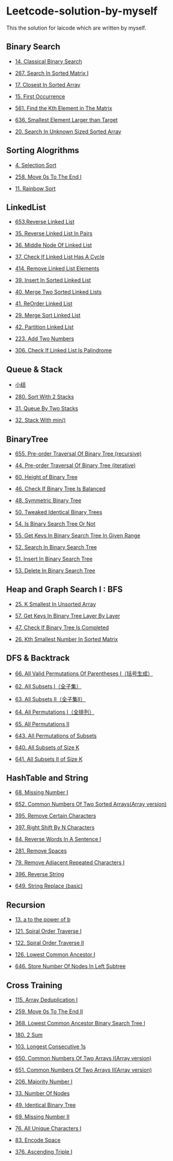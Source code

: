 Leetcode-solution-by-myself
==
This the solution for laicode which are written by myself.

Binary Search
--

* [14. Classical Binary Search](https://github.com/yzyolala/leetcode-solution-by-myself/blob/main/14.%20Classical%20Binary%20Search.md)

* [267. Search In Sorted Matrix I](https://github.com/yzyolala/leetcode-solution-by-myself/blob/main/267.%20Search%20In%20Sorted%20Matrix%20I.md)

* [17. Closest In Sorted Array](https://github.com/yzyolala/leetcode-solution-by-myself/blob/main/17.%20Closest%20In%20Sorted%20Array.md)

* [15. First Occurrence](https://github.com/yzyolala/leetcode-solution-by-myself/blob/main/15.%20First%20Occurrence.md)

* [561. Find the Kth Element in The Matrix](https://github.com/yzyolala/leetcode-solution-by-myself/blob/main/561.%20Find%20the%20Kth%20Element%20in%20The%20Matrix.md)

* [636. Smallest Element Larger than Target](https://github.com/yzyolala/leetcode-solution-by-myself/blob/main/636.%20Smallest%20Element%20Larger%20than%20Target.md)

* [20. Search In Unknown Sized Sorted Array](https://github.com/yzyolala/leetcode-solution-by-myself/blob/main/20.%20Search%20In%20Unknown%20Sized%20Sorted%20Array.md)

Sorting Alogrithms
--

* [4. Selection Sort](https://github.com/yzyolala/leetcode-solution-by-myself/blob/main/4.%20Selection%20Sort.md)

* [258. Move 0s To The End I](https://github.com/yzyolala/leetcode-solution-by-myself/blob/main/258.%20Move%200s%20To%20The%20End%20I.md)

* [11. Rainbow Sort](https://github.com/yzyolala/leetcode-solution-by-myself/blob/main/11.%20Rainbow%20Sort.md)

LinkedList
--

* [653.Reverse Linked List ](https://github.com/yzyolala/leetcode-solution-by-myself/blob/main/653.%20Reverse%20Linked%20List.md)

* [35. Reverse Linked List In Pairs](https://github.com/yzyolala/leetcode-solution-by-myself/blob/main/35.%20Reverse%20Linked%20List%20In%20Pairs.md)

* [36. Middle Node Of Linked List](https://github.com/yzyolala/leetcode-solution-by-myself/blob/main/36.%20Middle%20Node%20Of%20Linked%20List.md)

* [37. Check If Linked List Has A Cycle](https://github.com/yzyolala/leetcode-solution-by-myself/blob/main/37.%20Check%20If%20Linked%20List%20Has%20A%20Cycle.md)

* [414. Remove Linked List Elements](https://github.com/yzyolala/leetcode-solution-by-myself/blob/main/414.%20Remove%20Linked%20List%20Elements.md)

* [39. Insert In Sorted Linked List](https://github.com/yzyolala/leetcode-solution-by-myself/blob/main/39.%20Insert%20In%20Sorted%20Linked%20List.md)

* [40. Merge Two Sorted Linked Lists](https://github.com/yzyolala/leetcode-solution-by-myself/blob/main/40.%20Merge%20Two%20Sorted%20Linked%20Lists.md)

* [41. ReOrder Linked List](https://github.com/yzyolala/leetcode-solution-by-myself/blob/main/41.%20ReOrder%20Linked%20List.md)

* [29. Merge Sort Linked List](https://github.com/yzyolala/leetcode-solution-by-myself/blob/main/29.%20Merge%20Sort%20Linked%20List.md)

* [42. Partition Linked List](https://github.com/yzyolala/leetcode-solution-by-myself/blob/main/42.%20Partition%20Linked%20List.md)

* [223. Add Two Numbers](https://github.com/yzyolala/leetcode-solution-by-myself/blob/main/223.%20Add%20Two%20Numbers.md)

* [306. Check If Linked List Is Palindrome](https://github.com/yzyolala/leetcode-solution-by-myself/blob/main/306.%20Check%20If%20Linked%20List%20Is%20Palindrome.md)

Queue & Stack
--

* [小结](https://github.com/yzyolala/leetcode-solution-by-myself/blob/main/%E5%B0%8F%E7%BB%93.md)

* [280. Sort With 2 Stacks](https://github.com/yzyolala/leetcode-solution-by-myself/blob/main/280.%20Sort%20With%202%20Stacks.md)

* [31. Queue By Two Stacks](https://github.com/yzyolala/leetcode-solution-by-myself/blob/main/31.%20Queue%20By%20Two%20Stacks.md)

* [32. Stack With min()](https://github.com/yzyolala/leetcode-solution-by-myself/blob/main/32.%20Stack%20With%20min().md)

BinaryTree
--

* [655. Pre-order Traversal Of Binary Tree (recursive)](https://github.com/yzyolala/leetcode-solution-by-myself/blob/main/655.%20Pre-order%20Traversal%20Of%20Binary%20Tree%20(recursive).md)

* [44. Pre-order Traversal Of Binary Tree (iterative)](https://github.com/yzyolala/leetcode-solution-by-myself/blob/main/44.%20Pre-order%20Traversal%20Of%20Binary%20Tree%20(iterative).md)

* [60. Height of Binary Tree](https://github.com/yzyolala/leetcode-solution-by-myself/blob/main/60.%20Height%20of%20Binary%20Tree.md)

* [46. Check If Binary Tree Is Balanced](https://github.com/yzyolala/leetcode-solution-by-myself/blob/main/46.%20Check%20If%20Binary%20Tree%20Is%20Balanced.md)

* [48. Symmetric Binary Tree](https://github.com/yzyolala/leetcode-solution-by-myself/blob/main/48.%20Symmetric%20Binary%20Tree.md)

* [50. Tweaked Identical Binary Trees](https://github.com/yzyolala/leetcode-solution-by-myself/blob/main/50.%20Tweaked%20Identical%20Binary%20Trees.md)

* [54. Is Binary Search Tree Or Not](https://github.com/yzyolala/leetcode-solution-by-myself/blob/main/54.%20Is%20Binary%20Search%20Tree%20Or%20Not.md)

* [55. Get Keys In Binary Search Tree In Given Range](https://github.com/yzyolala/leetcode-solution-by-myself/blob/main/55.%20Get%20Keys%20In%20Binary%20Search%20Tree%20In%20Given%20Range.md)

* [52. Search In Binary Search Tree](https://github.com/yzyolala/leetcode-solution-by-myself/blob/main/52.%20Search%20In%20Binary%20Search%20Tree.md)

* [51. Insert In Binary Search Tree](https://github.com/yzyolala/leetcode-solution-by-myself/blob/main/51.%20Insert%20In%20Binary%20Search%20Tree.md)

* [53. Delete In Binary Search Tree](https://github.com/yzyolala/leetcode-solution-by-myself/blob/main/53.%20Delete%20In%20Binary%20Search%20Tree.md)

Heap and Graph Search I : BFS
--

* [25. K Smallest In Unsorted Array](https://github.com/yzyolala/leetcode-solution-by-myself/blob/main/25.%20K%20Smallest%20In%20Unsorted%20Array.md)

* [57. Get Keys In Binary Tree Layer By Layer](https://github.com/yzyolala/leetcode-solution-by-myself/blob/main/57.%20Get%20Keys%20In%20Binary%20Tree%20Layer%20By%20Layer.md)

* [47. Check If Binary Tree Is Completed](https://github.com/yzyolala/leetcode-solution-by-myself/blob/main/47.%20Check%20If%20Binary%20Tree%20Is%20Completed.md)

* [26. Kth Smallest Number In Sorted Matrix](https://github.com/yzyolala/leetcode-solution-by-myself/blob/main/26.%20Kth%20Smallest%20Number%20In%20Sorted%20Matrix.md)

DFS & Backtrack
--

* [66. All Valid Permutations Of Parentheses I（括号生成）](https://github.com/yzyolala/leetcode-solution-by-myself/blob/main/66.%20All%20Valid%20Permutations%20Of%20Parentheses%20I.md)

* [62. All Subsets I（全子集）](https://github.com/yzyolala/leetcode-solution-by-myself/blob/main/62.%20All%20Subsets%20I.md)

* [63. All Subsets II（全子集II）](https://github.com/yzyolala/leetcode-solution-by-myself/blob/main/63.%20All%20Subsets%20II.md)

* [64. All Permutations I（全排列）](https://github.com/yzyolala/leetcode-solution-by-myself/blob/main/64.%20All%20Permutations%20I.md)

* [65. All Permutations II](https://github.com/yzyolala/leetcode-solution-by-myself/blob/main/65.%20All%20Permutations%20II.md)

* [643. All Permutations of Subsets](https://github.com/yzyolala/leetcode-solution-by-myself/blob/main/643.%20All%20Permutations%20of%20Subsets.md)

* [640. All Subsets of Size K](https://github.com/yzyolala/leetcode-solution-by-myself/blob/main/640.%20All%20Subsets%20of%20Size%20K.md)

* [641. All Subsets II of Size K](https://github.com/yzyolala/leetcode-solution-by-myself/blob/main/641.%20All%20Subsets%20II%20of%20Size%20K.md)

HashTable and String
--

* [68. Missing Number I](https://github.com/yzyolala/leetcode-solution-by-myself/blob/main/68.%20Missing%20Number%20I.md)

* [652. Common Numbers Of Two Sorted Arrays(Array version)](https://github.com/yzyolala/leetcode-solution-by-myself/blob/main/652.%20Common%20Numbers%20Of%20Two%20Sorted%20Arrays(Array%20version).md)

* [395. Remove Certain Characters](https://github.com/yzyolala/leetcode-solution-by-myself/blob/main/395.%20Remove%20Certain%20Characters.md)

* [397. Right Shift By N Characters](https://github.com/yzyolala/leetcode-solution-by-myself/blob/main/397.%20Right%20Shift%20By%20N%20Characters.md)

* [84. Reverse Words In A Sentence I](https://github.com/yzyolala/leetcode-solution-by-myself/blob/main/84.%20Reverse%20Words%20In%20A%20Sentence%20I.md)

* [281. Remove Spaces](https://github.com/yzyolala/leetcode-solution-by-myself/blob/main/281.%20Remove%20Spaces.md)

* [79. Remove Adjacent Repeated Characters I](https://github.com/yzyolala/leetcode-solution-by-myself/blob/main/79.%20Remove%20Adjacent%20Repeated%20Characters%20I.md)

* [396. Reverse String](https://github.com/yzyolala/leetcode-solution-by-myself/blob/main/396.%20Reverse%20String.md)

* [649. String Replace (basic)](https://github.com/yzyolala/leetcode-solution-by-myself/blob/main/649.%20String%20Replace%20(basic).md)

Recursion
--

* [13. a to the power of b](https://github.com/yzyolala/leetcode-solution-by-myself/blob/main/13.%20a%20to%20the%20power%20of%20b.md)

* [121. Spiral Order Traverse I](https://github.com/yzyolala/leetcode-solution-by-myself/blob/main/121.%20Spiral%20Order%20Traverse%20I.md)

* [122. Spiral Order Traverse II](https://github.com/yzyolala/leetcode-solution-by-myself/blob/main/122.%20Spiral%20Order%20Traverse%20II.md)

* [126. Lowest Common Ancestor I](https://github.com/yzyolala/leetcode-solution-by-myself/blob/main/126.%20Lowest%20Common%20Ancestor%20I.md)

* [646. Store Number Of Nodes In Left Subtree](https://github.com/yzyolala/leetcode-solution-by-myself/blob/main/646.%20Store%20Number%20Of%20Nodes%20In%20Left%20Subtree.md)

Cross Training
--

* [115. Array Deduplication I](https://github.com/yzyolala/leetcode-solution-by-myself/blob/main/115.%20Array%20Deduplication%20I.md)

* [259. Move 0s To The End II](https://github.com/yzyolala/leetcode-solution-by-myself/blob/main/259.%20Move%200s%20To%20The%20End%20II.md)

* [368. Lowest Common Ancestor Binary Search Tree I](https://github.com/yzyolala/leetcode-solution-by-myself/blob/main/368.%20Lowest%20Common%20Ancestor%20Binary%20Search%20Tree%20I.md)

* [180. 2 Sum](https://github.com/yzyolala/leetcode-solution-by-myself/blob/main/180.%202%20Sum.md)

* [103. Longest Consecutive 1s](https://github.com/yzyolala/leetcode-solution-by-myself/blob/main/103.%20Longest%20Consecutive%201s.md)

* [650. Common Numbers Of Two Arrays I(Array version)](https://github.com/yzyolala/leetcode-solution-by-myself/blob/main/650.%20Common%20Numbers%20Of%20Two%20Arrays%20I(Array%20version).md)

* [651. Common Numbers Of Two Arrays II(Array version)](https://github.com/yzyolala/leetcode-solution-by-myself/blob/main/651.%20Common%20Numbers%20Of%20Two%20Arrays%20II(Array%20version).md)

* [206. Majority Number I](https://github.com/yzyolala/leetcode-solution-by-myself/blob/main/206.%20Majority%20Number%20I.md)

* [33. Number Of Nodes](https://github.com/yzyolala/leetcode-solution-by-myself/blob/main/33.%20Number%20Of%20Nodes.md)

* [49. Identical Binary Tree](https://github.com/yzyolala/leetcode-solution-by-myself/blob/main/49.%20Identical%20Binary%20Tree.md)

* [69. Missing Number II](https://github.com/yzyolala/leetcode-solution-by-myself/blob/main/69.%20Missing%20Number%20II.md)

* [76. All Unique Characters I](https://github.com/yzyolala/leetcode-solution-by-myself/blob/main/76.%20All%20Unique%20Characters%20I.md)

* [83. Encode Space](https://github.com/yzyolala/leetcode-solution-by-myself/blob/main/83.%20Encode%20Space.md)

* [376. Ascending Triple I](https://github.com/yzyolala/leetcode-solution-by-myself/blob/main/376.%20Ascending%20Triple%20I.md)
